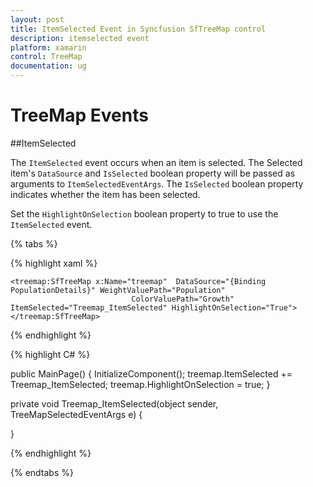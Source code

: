 ```yaml
---
layout: post
title: ItemSelected Event in Syncfusion SfTreeMap control
description: itemselected event
platform: xamarin
control: TreeMap
documentation: ug
---
```


# TreeMap Events

##ItemSelected

The `ItemSelected` event occurs when an item is selected. The Selected item's `DataSource` and `IsSelected` boolean property will be passed as arguments to `ItemSelectedEventArgs`. The `IsSelected` boolean property indicates whether the item has been selected.

Set the `HighlightOnSelection` boolean property to true to use the `ItemSelected` event.

{% tabs %}

{% highlight xaml %}

<Grid>

    <treemap:SfTreeMap x:Name="treemap"  DataSource="{Binding PopulationDetails}" WeightValuePath="Population"
                               ColorValuePath="Growth" ItemSelected="Treemap_ItemSelected" HighlightOnSelection="True">
    </treemap:SfTreeMap>

</Grid>

{% endhighlight %}

{% highlight C# %}

public MainPage()
{
    InitializeComponent();
    treemap.ItemSelected += Treemap_ItemSelected;
    treemap.HighlightOnSelection = true;
}

private void Treemap_ItemSelected(object sender, TreeMapSelectedEventArgs e)
{

}

{% endhighlight %}

{% endtabs %}